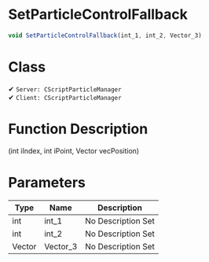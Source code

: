 # SetParticleControlFallback
```js
void SetParticleControlFallback(int_1, int_2, Vector_3)
```
# Class
✔ `Server: CScriptParticleManager`  
✔ `Client: CScriptParticleManager`  

# Function Description
(int iIndex, int iPoint, Vector vecPosition)
# Parameters
Type|Name|Description
--|--|--
int|int_1|No Description Set
int|int_2|No Description Set
Vector|Vector_3|No Description Set
